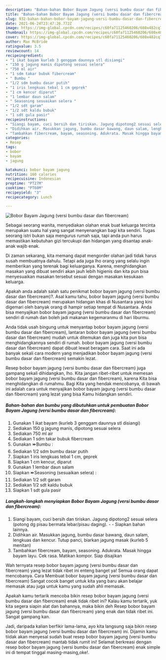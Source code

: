 ```yaml
---
description: "Bahan-bahan Bobor Bayam Jagung (versi bumbu dasar dan fibercream) Sederhana Untuk Jualan"
title: "Bahan-bahan Bobor Bayam Jagung (versi bumbu dasar dan fibercream) Sederhana Untuk Jualan"
slug: 932-bahan-bahan-bobor-bayam-jagung-versi-bumbu-dasar-dan-fibercream-sederhana-untuk-jualan
date: 2021-06-24T23:47:26.772Z
image: https://img-global.cpcdn.com/recipes/c60fa71125460206/680x482cq70/bobor-bayam-jagung-versi-bumbu-dasar-dan-fibercream-foto-resep-utama.jpg
thumbnail: https://img-global.cpcdn.com/recipes/c60fa71125460206/680x482cq70/bobor-bayam-jagung-versi-bumbu-dasar-dan-fibercream-foto-resep-utama.jpg
cover: https://img-global.cpcdn.com/recipes/c60fa71125460206/680x482cq70/bobor-bayam-jagung-versi-bumbu-dasar-dan-fibercream-foto-resep-utama.jpg
author: Max McBride
ratingvalue: 3.5
reviewcount: 14
recipeingredient:
- "1 ikat bayam kurleb 3 genggam daunnya stl disiangi"
- "150 g jagung manis dipotong sesuai selera"
- "750 ml air"
- "1 sdm takar bubuk fibercream"
- " Bumbu "
- "1/2 sdm bumbu dasar putih"
- "1 iris lengkuas tebal 1 cm geprek"
- "1 cm kencur diparut"
- "1 lembar daun salam"
- " Seasoning sesuaikan selera "
- "1/2 sdt garam"
- "1/2 sdt kaldu bubuk"
- "1 sdt gula pasir"
recipeinstructions:
- "Siangi bayam, cuci bersih dan tiriskan. Jagung dipotong2 sesuai selera (potong dg pisau bermata lebar/pisau daging).   Siapkan bahan lainnya."
- "Didihkan air. Masukkan jagung, bumbu dasar bawang, daun salam, lengkuas dan kencur. Tutup panci, biarkan jagung masak (kurleb 5 menitan)"
- "Tambahkan fibercream, bayam, seasoning. Adukrata. Masak hingga bayam layu. Cek rasa. Matikan kompor. Siap disajikan"
categories:
- Resep
tags:
- bobor
- bayam
- jagung

katakunci: bobor bayam jagung 
nutrition: 160 calories
recipecuisine: Indonesian
preptime: "PT27M"
cooktime: "PT60M"
recipeyield: "3"
recipecategory: Lunch

---
```



![Bobor Bayam Jagung (versi bumbu dasar dan fibercream)](https://img-global.cpcdn.com/recipes/c60fa71125460206/680x482cq70/bobor-bayam-jagung-versi-bumbu-dasar-dan-fibercream-foto-resep-utama.jpg)

Sebagai seorang wanita, menyediakan olahan enak buat keluarga tercinta merupakan suatu hal yang sangat menyenangkan bagi kita sendiri. Tugas seorang istri bukan saja mengurus rumah saja, tapi anda pun harus memastikan kebutuhan gizi tercukupi dan hidangan yang disantap anak-anak wajib enak.

Di zaman  sekarang, kita memang dapat mengorder olahan jadi tidak harus susah membuatnya dahulu. Tetapi ada juga lho orang yang selalu ingin memberikan yang terenak bagi keluarganya. Karena, menghidangkan masakan yang dibuat sendiri akan jauh lebih higienis dan kita pun bisa menyesuaikan masakan tersebut sesuai dengan masakan kesukaan keluarga. 



Apakah anda adalah salah satu penikmat bobor bayam jagung (versi bumbu dasar dan fibercream)?. Asal kamu tahu, bobor bayam jagung (versi bumbu dasar dan fibercream) merupakan hidangan khas di Nusantara yang kini digemari oleh banyak orang di hampir setiap tempat di Nusantara. Anda bisa menyajikan bobor bayam jagung (versi bumbu dasar dan fibercream) sendiri di rumah dan boleh jadi makanan kegemaranmu di hari liburmu.

Anda tidak usah bingung untuk menyantap bobor bayam jagung (versi bumbu dasar dan fibercream), lantaran bobor bayam jagung (versi bumbu dasar dan fibercream) mudah untuk ditemukan dan juga kita pun bisa menghidangkannya sendiri di rumah. bobor bayam jagung (versi bumbu dasar dan fibercream) dapat dibuat lewat beragam cara. Saat ini ada banyak sekali cara modern yang menjadikan bobor bayam jagung (versi bumbu dasar dan fibercream) semakin lezat.

Resep bobor bayam jagung (versi bumbu dasar dan fibercream) juga gampang sekali dihidangkan, lho. Kita jangan ribet-ribet untuk memesan bobor bayam jagung (versi bumbu dasar dan fibercream), karena Kita bisa menghidangkan di rumahmu. Bagi Kita yang hendak mencobanya, di bawah ini adalah cara untuk menyajikan bobor bayam jagung (versi bumbu dasar dan fibercream) yang lezat yang bisa Kamu hidangkan sendiri.

<!--inarticleads1-->

##### Bahan-bahan dan bumbu yang dibutuhkan untuk pembuatan Bobor Bayam Jagung (versi bumbu dasar dan fibercream):

1. Gunakan 1 ikat bayam (kurleb 3 genggam daunnya stl disiangi)
1. Sediakan 150 g jagung manis, dipotong sesuai selera
1. Sediakan 750 ml air
1. Sediakan 1 sdm takar bubuk fibercream
1. Gunakan  ⏩Bumbu :
1. Sediakan 1/2 sdm bumbu dasar putih
1. Siapkan 1 iris lengkuas tebal 1 cm, geprek
1. Siapkan 1 cm kencur, diparut
1. Gunakan 1 lembar daun salam
1. Siapkan  ⏩Seasoning (sesuaikan selera) :
1. Sediakan 1/2 sdt garam
1. Sediakan 1/2 sdt kaldu bubuk
1. Siapkan 1 sdt gula pasir




<!--inarticleads2-->

##### Langkah-langkah menyiapkan Bobor Bayam Jagung (versi bumbu dasar dan fibercream):

1. Siangi bayam, cuci bersih dan tiriskan. Jagung dipotong2 sesuai selera (potong dg pisau bermata lebar/pisau daging). -  -  Siapkan bahan lainnya.
1. Didihkan air. Masukkan jagung, bumbu dasar bawang, daun salam, lengkuas dan kencur. Tutup panci, biarkan jagung masak (kurleb 5 menitan)
1. Tambahkan fibercream, bayam, seasoning. Adukrata. Masak hingga bayam layu. Cek rasa. Matikan kompor. Siap disajikan




Wah ternyata resep bobor bayam jagung (versi bumbu dasar dan fibercream) yang lezat tidak ribet ini enteng banget ya! Semua orang dapat mencobanya. Cara Membuat bobor bayam jagung (versi bumbu dasar dan fibercream) Sangat cocok banget untuk kita yang baru akan belajar memasak atau juga untuk kamu yang sudah ahli memasak.

Apakah kamu tertarik mencoba bikin resep bobor bayam jagung (versi bumbu dasar dan fibercream) enak tidak ribet ini? Kalau kamu tertarik, yuk kita segera siapin alat dan bahannya, maka bikin deh Resep bobor bayam jagung (versi bumbu dasar dan fibercream) yang enak dan tidak ribet ini. Sangat gampang kan. 

Jadi, daripada kalian berfikir lama-lama, ayo kita langsung saja bikin resep bobor bayam jagung (versi bumbu dasar dan fibercream) ini. Dijamin kamu tiidak akan menyesal sudah buat resep bobor bayam jagung (versi bumbu dasar dan fibercream) mantab tidak rumit ini! Selamat berkreasi dengan resep bobor bayam jagung (versi bumbu dasar dan fibercream) enak simple ini di tempat tinggal masing-masing,oke!.

